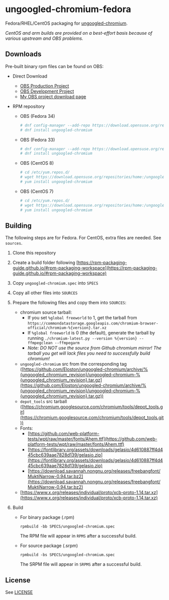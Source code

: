 # ungoogled-chromium-fedora

Fedora/RHEL/CentOS packaging for [ungoogled-chromium](//github.com/Eloston/ungoogled-chromium).

*CentOS and arm builds are provided on a best-effort basis because of various upstream and OBS problems.*

## Downloads

Pre-built binary rpm files can be found on OBS:
  * Direct Download
    - [OBS Production Project](https://build.opensuse.org/project/show/home:ungoogled_chromium)
    - [OBS Development Project](https://build.opensuse.org/project/show/home:ungoogled_chromium:testing)
    - [My OBS project download page](https://software.opensuse.org//download.html?project=home%3Awchen342%3Aungoogled-chromium-fedora&package=ungoogled-chromium)

  * RPM repository
    - OBS (Fedora 34)
      ```sh
      # dnf config-manager --add-repo https://download.opensuse.org/repositories/home:/ungoogled_chromium/Fedora_34/home:ungoogled_chromium.repo
      # dnf install ungoogled-chromium
      ```
    - OBS (Fedora 33)
      ```sh
      # dnf config-manager --add-repo https://download.opensuse.org/repositories/home:/ungoogled_chromium/Fedora_33/home:ungoogled_chromium.repo
      # dnf install ungoogled-chromium
      ```
    - OBS (CentOS 8)
      ```sh
      # cd /etc/yum.repos.d/
      # wget https://download.opensuse.org/repositories/home:/ungoogled_chromium/CentOS_8/home:ungoogled_chromium.repo
      # yum install ungoogled-chromium
      ```
    - OBS (CentOS 7)
      ```sh
      # cd /etc/yum.repos.d/
      # wget https://download.opensuse.org/repositories/home:/ungoogled_chromium/CentOS_7/home:ungoogled_chromium.repo
      # yum install ungoogled-chromium
      ```

## Building
The following steps are for Fedora. For CentOS, extra files are needed. See `sources`.

1. Clone this repository

2. Create a build folder following [https://rpm-packaging-guide.github.io/#rpm-packaging-workspace](https://rpm-packaging-guide.github.io/#rpm-packaging-workspace)

3. Copy `ungoogled-chromium.spec` into `SPECS`

4. Copy all other files into `SOURCES`

5. Prepare the following files and copy them into `SOURCES`:
    * chromium source tarball:
      * If you set `%global freeworld` to 1, get the tarball from `https://commondatastorage.googleapis.com/chromium-browser-official/chromium-%{version}.tar.xz`
      * If `%global freeworld` is 0 (the default), generate the tarball by running `./chromium-latest.py --version %{version} --ffmpegclean --ffmpegarm`
      * *Note: DO NOT use the source from Github chromium mirror! The tarball you get will lack files you need to successfully build chromium!*
    * `ungoogled-chromium` src from the corresponding tag ([https://github.com/Eloston/ungoogled-chromium/archive/%{ungoogled_chromium_revision}/ungoogled-chromium-%{ungoogled_chromium_revision}.tar.gz](https://github.com/Eloston/ungoogled-chromium/archive/%{ungoogled_chromium_revision}/ungoogled-chromium-%{ungoogled_chromium_revision}.tar.gz))
    * `depot_tools` src tarball ([https://chromium.googlesource.com/chromium/tools/depot_tools.git](https://chromium.googlesource.com/chromium/tools/depot_tools.git))
    * Fonts:
      - [https://github.com/web-platform-tests/wpt/raw/master/fonts/Ahem.ttf](https://github.com/web-platform-tests/wpt/raw/master/fonts/Ahem.ttf)
      - [https://fontlibrary.org/assets/downloads/gelasio/4d610887ff4d445cbc639aae7828d139/gelasio.zip](https://fontlibrary.org/assets/downloads/gelasio/4d610887ff4d445cbc639aae7828d139/gelasio.zip)
      - [https://download.savannah.nongnu.org/releases/freebangfont/MuktiNarrow-0.94.tar.bz2](https://download.savannah.nongnu.org/releases/freebangfont/MuktiNarrow-0.94.tar.bz2)
    * [https://www.x.org/releases/individual/proto/xcb-proto-1.14.tar.xz](https://www.x.org/releases/individual/proto/xcb-proto-1.14.tar.xz)  

6. Build
    * For binary package (.rpm)
      ```
      rpmbuild -bb SPECS/ungoogled-chromium.spec
      ```

      The RPM file will appear in `RPMS` after a successful build.
    * For source package (.srpm)
      ```
      rpmbuild -bs SPECS/ungoogled-chromium.spec
      ```
      
      The SRPM file will appear in `SRPMS` after a successful build.
    
## License

See [LICENSE](LICENSE)
